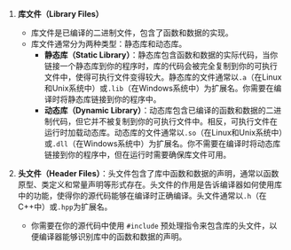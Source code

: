 1. **库文件（Library Files）**
	- 库文件是已编译的二进制文件，包含了函数和数据的实现。
	- 库文件通常分为两种类型：静态库和动态库。
	    - **静态库（Static Library）**：静态库包含函数和数据的实际代码，当你链接一个静态库到你的程序时，库的代码会被完全复制到你的可执行文件中，使得可执行文件变得较大。静态库的文件通常以`.a`（在Linux和Unix系统中）或`.lib`（在Windows系统中）为扩展名。你需要在编译时将静态库链接到你的程序中。
	    - **动态库（Dynamic Library）**：动态库包含已编译的函数和数据的二进制代码，但它并不被复制到你的可执行文件中。相反，可执行文件在运行时加载动态库。动态库的文件通常以`.so`（在Linux和Unix系统中）或`.dll`（在Windows系统中）为扩展名。你不需要在编译时将动态库链接到你的程序中，但在运行时需要确保库文件可用。
        
2. **头文件（Header Files）**：头文件包含了库中函数和数据的声明，通常以函数原型、类定义和常量声明等形式存在。头文件的作用是告诉编译器如何使用库中的功能，使得你的源代码能够在编译时正确编译。头文件通常以`.h`（在C++中）或`.hpp`为扩展名。
    
    - 你需要在你的源代码中使用 `#include` 预处理指令来包含库的头文件，以便编译器能够识别库中的函数和数据的声明。